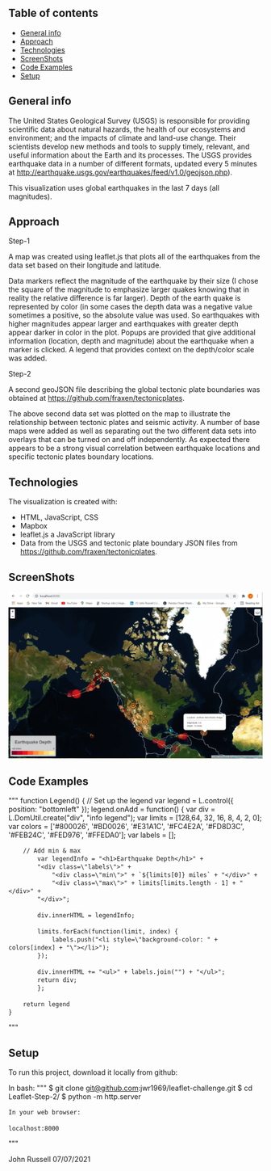 ## Table of contents
* [General info](#general-info)
* [Approach](#approach)
* [Technologies](#technologies)
* [ScreenShots](#screenshots)
* [Code Examples](#examplecode)
* [Setup](#setup)


## General info
The United States Geological Survey (USGS) is responsible for providing scientific data about natural hazards, the health of our ecosystems and environment; and the impacts of climate and land-use change. Their scientists develop new methods and tools to supply timely, relevant, and useful information about the Earth and its processes. The USGS provides earthquake data in a number of different formats, updated every 5 minutes at http://earthquake.usgs.gov/earthquakes/feed/v1.0/geojson.php). 

This visualization uses global earthquakes in the last 7 days (all magnitudes).

## Approach

Step-1

A map was created using leaflet.js that plots all of the earthquakes from the data set based on their longitude and latitude.  

Data markers reflect the magnitude of the earthquake by their size (I chose the square of the magnitude to emphasize larger quakes knowing that in reality the relative difference is far larger). Depth of the earth quake is represented by color (in some cases the depth data was a negative value sometimes a positive, so the absolute value was used. So earthquakes with higher magnitudes appear larger and earthquakes with greater depth appear darker in color in the plot.
Popups are provided that give additional information (location, depth and magnitude) about the earthquake when a marker is clicked.
A legend that provides context on the depth/color scale was added.  

Step-2

A second geoJSON file describing the global tectonic plate boundaries was obtained at https://github.com/fraxen/tectonicplates.  

The above second data set was plotted on the map to illustrate the relationship between tectonic plates and seismic activity. A number of base maps were added as well as separating out the two different data sets into overlays that can be turned on and off independently.   As expected there appears to be a strong visual correlation between earthquake locations and specific tectonic plates boundary locations.
	
## Technologies
The visualization is created with:
* HTML, JavaScript, CSS
* Mapbox
* leaflet.js a JavaScript library
* Data from the USGS and tectonic plate boundary JSON files from https://github.com/fraxen/tectonicplates.

## ScreenShots

![Screenshot](Images/Screenshot.png)

## Code Examples
"""
	function Legend()   {
	// Set up the legend
	var legend = L.control({ position: "bottomleft" });
		legend.onAdd = function() {
			var div = L.DomUtil.create("div", "info legend");
			var limits = [128,64, 32, 16, 8, 4, 2, 0];
			var colors = ['#800026', '#BD0026', '#E31A1C', '#FC4E2A', '#FD8D3C', '#FEB24C', '#FED976', '#FFEDA0'];
			var labels = [];
		
		// Add min & max
			var legendInfo = "<h1>Earthquake Depth</h1>" +
			"<div class=\"labels\">" +
				"<div class=\"min\">" + `${limits[0]} miles` + "</div>" +
				"<div class=\"max\">" + limits[limits.length - 1] + "</div>" +
			"</div>";
		
			div.innerHTML = legendInfo;
		
			limits.forEach(function(limit, index) {
				labels.push("<li style=\"background-color: " + colors[index] + "\"></li>");
			});
		
			div.innerHTML += "<ul>" + labels.join("") + "</ul>";
			return div;
			};
		
		return legend
	}   
"""
	
## Setup
To run this project, download it locally from github:

In bash:
"""
	$ git clone git@github.com:jwr1969/leaflet-challenge.git
	$ cd Leaflet-Step-2/
	$ python -m http.server

	In your web browser:

	localhost:8000
"""

John Russell
07/07/2021






